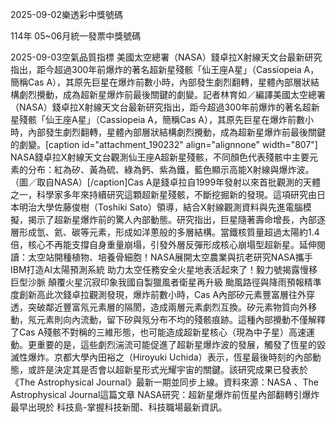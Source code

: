 
2025-09-02樂透彩中獎號碼

                                
114年 05~06月統一發票中獎號碼
                             
2025-09-03空氣品質指標
                              美國太空總署（NASA）錢卓拉X射線天文台最新研究指出，距今超過300年前爆炸的著名超新星殘骸「仙王座A星」（Cassiopeia A，簡稱Cas A），其原先巨星在爆炸前數小時，內部發生劇烈翻轉，星體內部層狀結構劇烈攪動，成為超新星爆炸前最後關鍵的劇變。記者林育如／編譯美國太空總署（NASA）錢卓拉X射線天文台最新研究指出，距今超過300年前爆炸的著名超新星殘骸「仙王座A星」（Cassiopeia A，簡稱Cas A），其原先巨星在爆炸前數小時，內部發生劇烈翻轉，星體內部層狀結構劇烈攪動，成為超新星爆炸前最後關鍵的劇變。[caption id="attachment_190232" align="alignnone" width="807"] NASA錢卓拉X射線天文台觀測仙王座A超新星殘骸，不同顏色代表殘骸中主要元素的分布：紅為矽、黃為硫、綠為鈣、紫為鐵，藍色顯示高能X射線與爆炸波。（圖／取自NASA）[/caption]Cas A是錢卓拉自1999年發射以來首批觀測的天體之一，科學家多年來持續研究這顆超新星殘骸，不斷挖掘新的發現。這項研究由日本明治大學佐藤俊樹（Toshiki Sato）領導，結合X射線觀測資料與先進電腦模擬，揭示了超新星爆炸前的驚人內部動態。研究指出，巨星隨著壽命增長，內部逐層形成氫、氦、碳等元素，形成如洋蔥般的多層結構。當鐵核質量超過太陽約1.4倍，核心不再能支撐自身重量崩塌，引發外層反彈形成核心崩塌型超新星。延伸閱讀：太空站開種植物、培養骨細胞！NASA展開太空農業與抗老研究NASA攜手IBM打造AI太陽預測系統 助力太空任務安全火星地表活起來了！毅力號揭露慢移巨型沙脈 顛覆火星沉寂印象我國自製獵風者衛星再升級 颱風路徑與降雨預報精準度創新高此次錢卓拉觀測發現，爆炸前數小時，Cas A內部矽元素豐富層往外穿透，突破鄰近豐富氖元素層的隔閡，造成兩層元素劇烈互換。矽元素物質向外移動，氖元素則向內流動，留下矽與氖分布不均的殘骸痕跡。這種內部攪動不僅解釋了Cas A殘骸不對稱的三維形態，也可能造成超新星核心（現為中子星）高速運動。更重要的是，這些劇烈湍流可能促進了超新星爆炸波的發展，觸發了恆星的毀滅性爆炸。京都大學內田裕之（Hiroyuki Uchida）表示，恆星最後時刻的內部動態，或許是決定其是否會以超新星形式光耀宇宙的關鍵。該研究成果已發表於《The Astrophysical Journal》最新一期並同步上線。資料來源：NASA  、The Astrophysical Journal這篇文章 NASA研究：超新星爆炸前恆星內部翻轉引爆炸 最早出現於 科技島-掌握科技新聞、科技職場最新資訊。